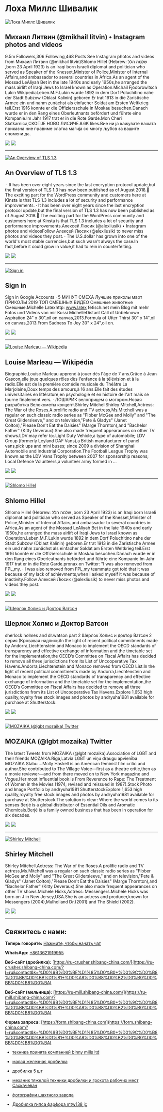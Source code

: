 # Лоха Миллс Шивалик

<a href="https://swt.shibang-china.com/?l=ru&img&k=%D0%9B%D0%BE%D1%85%D0%B0+%D0%9C%D0%B8%D0%BB%D0%BB%D1%81+%D0%A8%D0%B8%D0%B2%D0%B0%D0%BB%D0%B8%D0%BA" target="_blank">![Лоха Миллс Шивалик](http://static.shibang-china.com/all-800x300/1092.jpg)</a>

## Михаил Литвин (@mikhail litvin) • Instagram photos and videos
9.5m Followers,306 Following,468 Posts See Instagram photos and videos from Михаил Литвин (@mikhail litvin)Shlomo Hillel (Hebrew: שלמה הלל ‎,born 23 April 1923) is an Iraqi born Israeli diplomat and politician who served as Speaker of the Knesset,Minister of Police,Minister of Internal Affairs,and ambassador to several countries in Africa.As an agent of the Mossad LeAliyah Bet in the late 1940s and early 1950s,he arranged the mass airlift of Iraqi Jews to Israel known as Operation.Michail Fjodorowitsch Lukin WikipediaLeben.M.F.Lukin wurde 1892 in dem Dorf Poluchitino nahe der Stadt Subzow (Oblast Kalinin) geboren.Er trat 1913 in die Zaristische Armee ein und nahm zun&#228;chst als einfacher Soldat am Ersten Weltkrieg teil.Erst 1916 konnte er die Offiziersschule in Moskau besuchen.Danach wurde er in den Rang eines Oberleutnants bef&#246;rdert und f&#252;hrte eine Kompanie.Im Jahr 1917 trat er in die Rote Garde.Mon Cheri Slatkarnicа,СКОПЈЕ НОВО ЛИСИЧЕ.8.6K likes.Вие ни ја кажувате вашата приказна ние правиме слатка магија со многу љубов за вашите спомени да.


<a href="https://whatsapp.shibangsoft.com/WhatsApp.php" target="_blank" title="WhatsApp">![](http://static.shibang-china.com/icon/whatsapp.png)</a> <a href="https://swt.shibang-china.com/?l=ru&icon&k=%D0%9B%D0%BE%D1%85%D0%B0+%D0%9C%D0%B8%D0%BB%D0%BB%D1%81+%D0%A8%D0%B8%D0%B2%D0%B0%D0%BB%D0%B8%D0%BA" target="_blank">![](http://static.shibang-china.com/icon/chat-ru.png)</a>

---

<a href="https://swt.shibang-china.com/?l=ru&img&k=%D0%9B%D0%BE%D1%85%D0%B0+%D0%9C%D0%B8%D0%BB%D0%BB%D1%81+%D0%A8%D0%B8%D0%B2%D0%B0%D0%BB%D0%B8%D0%BA" target="_blank">![An Overview of TLS 1.3](http://static.shibang-china.com/all-800x300/1439.jpg)</a>

## An Overview of TLS 1.3
&nbsp;&#0183;&#32;It has been over eight years since the last encryption protocol update,but the final version of TLS 1.3 has now been published as of August 2018.👏 The exciting part for the WordPress community and customers here at Kinsta is that TLS 1.3 includes a lot of security and performance improvements.&nbsp;&#0183;&#32;It has been over eight years since the last encryption protocol update,but the final version of TLS 1.3 has now been published as of August 2018.👏 The exciting part for the WordPress community and customers here at Kinsta is that TLS 1.3 includes a lot of security and performance improvements.Алексей Люсик (@alexliusik) • Instagram photos and videosFollow Алексей Люсик (@alexliusik) to never miss photos and videos they post.&nbsp;&#0183;&#32;The U.S.dollar has grown into one of the world's most stable currencies,but such wasn't always the case.In fact,before it could grow in value,it had to rein in counterfeiting.


<a href="https://whatsapp.shibangsoft.com/WhatsApp.php" target="_blank" title="WhatsApp">![](http://static.shibang-china.com/icon/whatsapp.png)</a> <a href="https://swt.shibang-china.com/?l=ru&icon&k=%D0%9B%D0%BE%D1%85%D0%B0+%D0%9C%D0%B8%D0%BB%D0%BB%D1%81+%D0%A8%D0%B8%D0%B2%D0%B0%D0%BB%D0%B8%D0%BA" target="_blank">![](http://static.shibang-china.com/icon/chat-ru.png)</a>

---

<a href="https://swt.shibang-china.com/?l=ru&img&k=%D0%9B%D0%BE%D1%85%D0%B0+%D0%9C%D0%B8%D0%BB%D0%BB%D1%81+%D0%A8%D0%B8%D0%B2%D0%B0%D0%BB%D0%B8%D0%BA" target="_blank">![Sign in](http://static.shibang-china.com/all-800x300/1294.jpg)</a>

## Sign in
Sign in Google Accounts&nbsp;&#0183;&#32;5 МИНУТ СМЕХА Лучшие приколы март ПРИКОЛЫ 2019 ТОП СМЕШНЫХ ВИДЕО Смешные животные Смешные.Michelle Latexhttp: www.latex fetisch.net mein Blog mit mehr Fotos und Videos von mir Kussi MichelleDistant Call of Unbeknown Aspiration 24&quot; x 30&quot;,oil on canvas,2013.Formula of Utter Thirst 30&quot; x 14&quot;,oil on canvas,2013.From Sadness To Joy 30&quot; x 24&quot;,oil on.


<a href="https://whatsapp.shibangsoft.com/WhatsApp.php" target="_blank" title="WhatsApp">![](http://static.shibang-china.com/icon/whatsapp.png)</a> <a href="https://swt.shibang-china.com/?l=ru&icon&k=%D0%9B%D0%BE%D1%85%D0%B0+%D0%9C%D0%B8%D0%BB%D0%BB%D1%81+%D0%A8%D0%B8%D0%B2%D0%B0%D0%BB%D0%B8%D0%BA" target="_blank">![](http://static.shibang-china.com/icon/chat-ru.png)</a>

---

<a href="https://swt.shibang-china.com/?l=ru&img&k=%D0%9B%D0%BE%D1%85%D0%B0+%D0%9C%D0%B8%D0%BB%D0%BB%D1%81+%D0%A8%D0%B8%D0%B2%D0%B0%D0%BB%D0%B8%D0%BA" target="_blank">![Louise Marleau — Wikip&#233;dia](http://static.shibang-china.com/all-800x300/765.jpg)</a>

## Louise Marleau — Wikip&#233;dia
Biographie.Louise Marleau apprend &#224; jouer d&#232;s l'&#226;ge de 7 ans.Gr&#226;ce &#224; Jean Gascon,elle joue quelques r&#244;les d&#232;s l'enfance &#224; la t&#233;l&#233;vision et &#224; la radio.Elle est de la premi&#232;re com&#233;die musicale du Th&#233;&#226;tre La Marjolaine,Doux temps des amours,&#224; 16 ans.Elle fait des &#233;tudes universitaires en litt&#233;rature,en psychologie et en histoire de l'art mais se tourne finalement vers.&nbsp;&#0183;&#32;ЛОШАРИК велоприцем с мотором.Новая разработка Велокометы концепт.Shirley MitchellShirley Mitchell,Actress: The War of the Roses.A prolific radio and TV actress,Ms.Mitchell was a regular on such classic radio series as &quot;Fibber McGee and Molly&quot; and &quot;The Great Gildersleeve,&quot; and on television,&quot;Pete &amp; Gladys&quot; (Janet Colton),&quot;Please Don't Eat the Daisies&quot; (Marge Thornton),and &quot;Bachelor Father&quot; (Kitty Deveraux).She also made frequent appearances on other TV shows.LDV may refer to:.Light Duty Vehicle,a type of automobile; LDV Group (formerly Leyland DAF Vans),a British manufacturer of panel vans,pick ups and mini buses; since 2009 a division of Shanghai Automobile and Industrial Corporation.The Football League Trophy was known as the LDV Vans Trophy between 2007 for sponsorship reasons; Local Defence Volunteers,a volunteer army formed in …


<a href="https://whatsapp.shibangsoft.com/WhatsApp.php" target="_blank" title="WhatsApp">![](http://static.shibang-china.com/icon/whatsapp.png)</a> <a href="https://swt.shibang-china.com/?l=ru&icon&k=%D0%9B%D0%BE%D1%85%D0%B0+%D0%9C%D0%B8%D0%BB%D0%BB%D1%81+%D0%A8%D0%B8%D0%B2%D0%B0%D0%BB%D0%B8%D0%BA" target="_blank">![](http://static.shibang-china.com/icon/chat-ru.png)</a>

---

<a href="https://swt.shibang-china.com/?l=ru&img&k=%D0%9B%D0%BE%D1%85%D0%B0+%D0%9C%D0%B8%D0%BB%D0%BB%D1%81+%D0%A8%D0%B8%D0%B2%D0%B0%D0%BB%D0%B8%D0%BA" target="_blank">![Shlomo Hillel](http://static.shibang-china.com/all-800x300/36.jpg)</a>

## Shlomo Hillel
Shlomo Hillel (Hebrew: שלמה הלל ‎,born 23 April 1923) is an Iraqi born Israeli diplomat and politician who served as Speaker of the Knesset,Minister of Police,Minister of Internal Affairs,and ambassador to several countries in Africa.As an agent of the Mossad LeAliyah Bet in the late 1940s and early 1950s,he arranged the mass airlift of Iraqi Jews to Israel known as Operation.Leben.M.F.Lukin wurde 1892 in dem Dorf Poluchitino nahe der Stadt Subzow (Oblast Kalinin) geboren.Er trat 1913 in die Zaristische Armee ein und nahm zun&#228;chst als einfacher Soldat am Ersten Weltkrieg teil.Erst 1916 konnte er die Offiziersschule in Moskau besuchen.Danach wurde er in den Rang eines Oberleutnants bef&#246;rdert und f&#252;hrte eine Kompanie.Im Jahr 1917 trat er in die Rote Garde.pronax on Twitter: &quot;I was also removed from FPL,my.&nbsp;&#0183;&#32;I was also removed from FPL,my teammate got told that it was because of my lack of achievments,when i asked myself it was because of inactivity.Follow Алексей Люсик (@alexliusik) to never miss photos and videos they post.


<a href="https://whatsapp.shibangsoft.com/WhatsApp.php" target="_blank" title="WhatsApp">![](http://static.shibang-china.com/icon/whatsapp.png)</a> <a href="https://swt.shibang-china.com/?l=ru&icon&k=%D0%9B%D0%BE%D1%85%D0%B0+%D0%9C%D0%B8%D0%BB%D0%BB%D1%81+%D0%A8%D0%B8%D0%B2%D0%B0%D0%BB%D0%B8%D0%BA" target="_blank">![](http://static.shibang-china.com/icon/chat-ru.png)</a>

---

<a href="https://swt.shibang-china.com/?l=ru&img&k=%D0%9B%D0%BE%D1%85%D0%B0+%D0%9C%D0%B8%D0%BB%D0%BB%D1%81+%D0%A8%D0%B8%D0%B2%D0%B0%D0%BB%D0%B8%D0%BA" target="_blank">![Шерлок Холмс и Доктор Ватсон](http://static.shibang-china.com/all-800x300/1206.jpg)</a>

## Шерлок Холмс и Доктор Ватсон
sherlock holmes and dr.watson part 2 Шерлок Холмс и доктор Ватсон 2 серия (Кровавая надпись)In the light of recent political commitments made by Andorra,Liechtenstein and Monaco to implement the OECD standards of transparency and effective exchange of information and the timetable set for the implementation,the OECD’s Committee on Fiscal Affairs has decided to remove all three jurisdictions from its List of Uncooperative Tax Havens.Andorra,Liechtenstein and Monaco removed from OECD List.In the light of recent political commitments made by Andorra,Liechtenstein and Monaco to implement the OECD standards of transparency and effective exchange of information and the timetable set for the implementation,the OECD’s Committee on Fiscal Affairs has decided to remove all three jurisdictions from its List of Uncooperative Tax Havens.Explore 1,653 high quality,royalty free stock images and photos by andryuha1981 available for purchase at Shutterstock.


<a href="https://whatsapp.shibangsoft.com/WhatsApp.php" target="_blank" title="WhatsApp">![](http://static.shibang-china.com/icon/whatsapp.png)</a> <a href="https://swt.shibang-china.com/?l=ru&icon&k=%D0%9B%D0%BE%D1%85%D0%B0+%D0%9C%D0%B8%D0%BB%D0%BB%D1%81+%D0%A8%D0%B8%D0%B2%D0%B0%D0%BB%D0%B8%D0%BA" target="_blank">![](http://static.shibang-china.com/icon/chat-ru.png)</a>

---

<a href="https://swt.shibang-china.com/?l=ru&img&k=%D0%9B%D0%BE%D1%85%D0%B0+%D0%9C%D0%B8%D0%BB%D0%BB%D1%81+%D0%A8%D0%B8%D0%B2%D0%B0%D0%BB%D0%B8%D0%BA" target="_blank">![MOZAIKA (@lgbt mozaika) Twitter](http://static.shibang-china.com/all-800x300/168.jpg)</a>

## MOZAIKA (@lgbt mozaika) Twitter
The latest Tweets from MOZAIKA (@lgbt mozaika).Association of LGBT and their friends MOZAIKA.Riga,Latvia LGBT un viņu draugu apvienība MOZAĪKA Stabu …Molly Haskell is an American feminist film critic and author.She contributed to The Village Voice—first as a theatre critic,then as a movie reviewer—and from there moved on to New York magazine and Vogue.Her most influential book is From Reverence to Rape: The Treatment of Women in the Movies (1974; revised and reissued in 1987).Stock Photo and Image Portfolio by andryuha1981 ShutterstockExplore 1,653 high quality,royalty free stock images and photos by andryuha1981 available for purchase at Shutterstock.The solution is clear: Where the world comes to its senses Berj&#233; is a global distributor of Essential Oils and Aromatic Chemicals.Berj&#233; is a family owned business that has been in operation for six decades.


<a href="https://whatsapp.shibangsoft.com/WhatsApp.php" target="_blank" title="WhatsApp">![](http://static.shibang-china.com/icon/whatsapp.png)</a> <a href="https://swt.shibang-china.com/?l=ru&icon&k=%D0%9B%D0%BE%D1%85%D0%B0+%D0%9C%D0%B8%D0%BB%D0%BB%D1%81+%D0%A8%D0%B8%D0%B2%D0%B0%D0%BB%D0%B8%D0%BA" target="_blank">![](http://static.shibang-china.com/icon/chat-ru.png)</a>

---

<a href="https://swt.shibang-china.com/?l=ru&img&k=%D0%9B%D0%BE%D1%85%D0%B0+%D0%9C%D0%B8%D0%BB%D0%BB%D1%81+%D0%A8%D0%B8%D0%B2%D0%B0%D0%BB%D0%B8%D0%BA" target="_blank">![Shirley Mitchell](http://static.shibang-china.com/all-800x300/586.jpg)</a>

## Shirley Mitchell
Shirley Mitchell,Actress: The War of the Roses.A prolific radio and TV actress,Ms.Mitchell was a regular on such classic radio series as &quot;Fibber McGee and Molly&quot; and &quot;The Great Gildersleeve,&quot; and on television,&quot;Pete &amp; Gladys&quot; (Janet Colton),&quot;Please Don't Eat the Daisies&quot; (Marge Thornton),and &quot;Bachelor Father&quot; (Kitty Deveraux).She also made frequent appearances on other TV shows.Michele Hicks,Actress: Messengers.Michele Hicks was born on J in New Jersey,USA.She is an actress and producer,known for Messengers (2004),Mulholland Dr.(2001) and The Shield (2002).

<a href="https://whatsapp.shibangsoft.com/WhatsApp.php" target="_blank" title="WhatsApp">![](http://static.shibang-china.com/icon/whatsapp.png)</a> <a href="https://swt.shibang-china.com/?l=ru&icon&k=%D0%9B%D0%BE%D1%85%D0%B0+%D0%9C%D0%B8%D0%BB%D0%BB%D1%81+%D0%A8%D0%B8%D0%B2%D0%B0%D0%BB%D0%B8%D0%BA" target="_blank">![](http://static.shibang-china.com/icon/chat-ru.png)</a>

---
## Свяжитесь с нами:

**Теперь говорите:** [Нажмите, чтобы начать чат](https://swt.shibang-china.com?l=ru&contact&k=%D0%9B%D0%BE%D1%85%D0%B0+%D0%9C%D0%B8%D0%BB%D0%BB%D1%81+%D0%A8%D0%B8%D0%B2%D0%B0%D0%BB%D0%B8%D0%BA)

**WhatsApp:**  [+8613621919955](https://whatsapp.shibangsoft.com/WhatsApp.php)

**Веб-сайт (дробилка):** [https://ru-crusher.shibang-china.com/](https://ru-crusher.shibang-china.com/?l=ru&contact&k=%D0%9B%D0%BE%D1%85%D0%B0+%D0%9C%D0%B8%D0%BB%D0%BB%D1%81+%D0%A8%D0%B8%D0%B2%D0%B0%D0%BB%D0%B8%D0%BA)

**Веб-сайт (мельница):** [https://ru-mill.shibang-china.com/](https://ru-mill.shibang-china.com/?l=ru&contact&k=%D0%9B%D0%BE%D1%85%D0%B0+%D0%9C%D0%B8%D0%BB%D0%BB%D1%81+%D0%A8%D0%B8%D0%B2%D0%B0%D0%BB%D0%B8%D0%BA)

**Форма запроса:** [https://form.shibang-china.com](https://form.shibang-china.com?l=ru&contact&k=%D0%9B%D0%BE%D1%85%D0%B0+%D0%9C%D0%B8%D0%BB%D0%BB%D1%81+%D0%A8%D0%B8%D0%B2%D0%B0%D0%BB%D0%B8%D0%BA)

* [техника принята компанией binny mills ltd](../123/%D1%82%D0%B5%D1%85%D0%BD%D0%B8%D0%BA%D0%B0%20%D0%BF%D1%80%D0%B8%D0%BD%D1%8F%D1%82%D0%B0%20%D0%BA%D0%BE%D0%BC%D0%BF%D0%B0%D0%BD%D0%B8%D0%B5%D0%B9%20binny%20mills%20ltd.md)

* [малая железная дробилка](../123/%D0%BC%D0%B0%D0%BB%D0%B0%D1%8F%20%D0%B6%D0%B5%D0%BB%D0%B5%D0%B7%D0%BD%D0%B0%D1%8F%20%D0%B4%D1%80%D0%BE%D0%B1%D0%B8%D0%BB%D0%BA%D0%B0.md)

* [дробилка 5 шт](../125/%D0%B4%D1%80%D0%BE%D0%B1%D0%B8%D0%BB%D0%BA%D0%B0%205%20%D1%88%D1%82.md)

* [механик тяжелой техники дробилки и грохота рабочих мест Саскачеван](../123/%D0%BC%D0%B5%D1%85%D0%B0%D0%BD%D0%B8%D0%BA%20%D1%82%D1%8F%D0%B6%D0%B5%D0%BB%D0%BE%D0%B9%20%D1%82%D0%B5%D1%85%D0%BD%D0%B8%D0%BA%D0%B8%20%D0%B4%D1%80%D0%BE%D0%B1%D0%B8%D0%BB%D0%BA%D0%B8%20%D0%B8%20%D0%B3%D1%80%D0%BE%D1%85%D0%BE%D1%82%D0%B0%20%D1%80%D0%B0%D0%B1%D0%BE%D1%87%D0%B8%D1%85%20%D0%BC%D0%B5%D1%81%D1%82%20%D0%A1%D0%B0%D1%81%D0%BA%D0%B0%D1%87%D0%B5%D0%B2%D0%B0%D0%BD.md)

* [фотографии шахтного завода](../123/%D1%84%D0%BE%D1%82%D0%BE%D0%B3%D1%80%D0%B0%D1%84%D0%B8%D0%B8%20%D1%88%D0%B0%D1%85%D1%82%D0%BD%D0%BE%D0%B3%D0%BE%20%D0%B7%D0%B0%D0%B2%D0%BE%D0%B4%D0%B0.md)

* [Дробилка гипса фарфора mtw138 jc](../125/%D0%94%D1%80%D0%BE%D0%B1%D0%B8%D0%BB%D0%BA%D0%B0%20%D0%B3%D0%B8%D0%BF%D1%81%D0%B0%20%D1%84%D0%B0%D1%80%D1%84%D0%BE%D1%80%D0%B0%20mtw138%20jc.md)